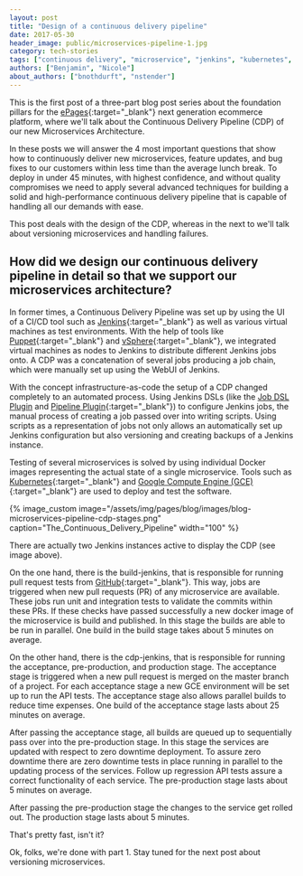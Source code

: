 ```yaml
---
layout: post
title: "Design of a continuous delivery pipeline"
date: 2017-05-30
header_image: public/microservices-pipeline-1.jpg
category: tech-stories
tags: ["continuous delivery", "microservice", "jenkins", "kubernetes", "docker"]
authors: ["Benjamin", "Nicole"]
about_authors: ["bnothdurft", "nstender"]
---
```


This is the first post of a three-part blog post series about the foundation pillars for the [ePages](https://www.epages.com/en/){:target="_blank"} next generation ecommerce platform, where we'll talk about the Continuous Delivery Pipeline (CDP) of our new Microservices Architecture.

In these posts we will answer the 4 most important questions that show how to continuously deliver new microservices, feature updates, and bug fixes to our customers within less time than the average lunch break.
To deploy in under 45 minutes, with highest confidence, and without quality compromises we need to apply several advanced techniques for building a solid and high-performance continuous delivery pipeline that is capable of handling all our demands with ease.

This post deals with the design of the CDP, whereas in the next to we'll talk about versioning microservices and handling failures.

## How did we design our continuous delivery pipeline in detail so that we support our microservices architecture?

In former times, a Continuous Delivery Pipeline was set up by using the UI of a CI/CD tool such as [Jenkins](https://jenkins.io/){:target="_blank"} as well as various virtual machines as test environments.
With the help of tools like [Puppet](https://puppet.com/){:target="_blank"} and [vSphere](http://www.vmware.com/de/products/vsphere.html){:target="_blank"}, we integrated virtual machines as nodes to Jenkins  to distribute different Jenkins jobs onto.
A CDP was a concatenation of several jobs producing a job chain, which were manually set up using the WebUI of Jenkins.

With the concept infrastructure-as-code the setup of a CDP changed completely to an automated process.
Using Jenkins DSLs (like the [Job DSL Plugin](/blog/tech-stories/jenkins-job-dsl-plugin/) and [Pipeline Plugin](https://wiki.jenkins-ci.org/display/JENKINS/Pipeline+Plugin){:target="_blank"}) to configure Jenkins jobs, the manual process of creating a job passed over into writing scripts.
Using scripts as a representation of jobs not only allows an automatically set up Jenkins configuration but also versioning and creating backups of a Jenkins instance.

Testing of several microservices is solved by using individual Docker images representing the actual state of a single microservice.
Tools such as [Kubernetes](https://kubernetes.io/){:target="_blank"} and [Google Compute Engine (GCE)](https://cloud.google.com/compute/){:target="_blank"} are used to deploy and test the software.

{% image_custom image="/assets/img/pages/blog/images/blog-microservices-pipeline-cdp-stages.png" caption="The_Continuous_Delivery_Pipeline" width="100" %}

There are actually two Jenkins instances active to display the CDP (see image above).

On the one hand, there is the build-jenkins, that is responsible for running pull request tests from [GitHub](https://github.com/){:target="_blank"}.
This way, jobs are triggered when new pull requests (PR) of any microservice are available.
These jobs run unit and integration tests to validate the commits within these PRs.
If these checks have passed successfully a new docker image of the microservice is build and published.
In this stage the builds are able to be run in parallel.
One build in the build stage takes about 5 minutes on average.

On the other hand, there is the cdp-jenkins, that is responsible for running the acceptance, pre-production, and production stage.
The acceptance stage is triggered when a new pull request is merged on the master branch of a project.
For each acceptance stage a new GCE environment will be set up to run the API tests.
The acceptance stage also allows parallel builds to reduce time expenses.
One build of the acceptance stage lasts about 25 minutes on average.

After passing the acceptance stage, all builds are queued up to sequentially pass over into the pre-production stage.
In this stage the services are updated with respect to zero downtime deployment.
To assure zero downtime there are zero downtime tests in place running in parallel to the updating process of the services.
Follow up regression API tests assure a correct functionality of each service.
The pre-production stage lasts about 5 minutes on average.

After passing the pre-production stage the changes to the service get rolled out.
The production stage lasts about 5 minutes.

That's pretty fast, isn't it?

Ok, folks, we're done with part 1.
Stay tuned for the next post about versioning microservices.
